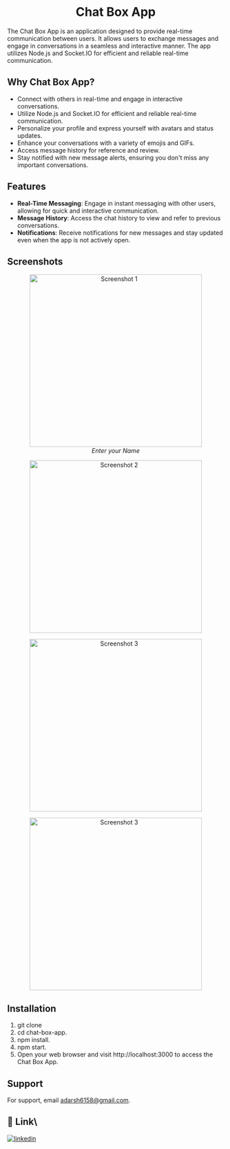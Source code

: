<h1 align="center">Chat Box App</h1> 

<p align="center">
 
The Chat Box App is an application designed to provide real-time communication between users. It allows users to exchange messages and engage in conversations in a seamless and interactive manner. The app utilizes Node.js and Socket.IO for efficient and reliable real-time communication.
</p>

## Why Chat Box App?

- Connect with others in real-time and engage in interactive conversations.
- Utilize Node.js and Socket.IO for efficient and reliable real-time communication.
- Personalize your profile and express yourself with avatars and status updates.
- Enhance your conversations with a variety of emojis and GIFs.
- Access message history for reference and review.
- Stay notified with new message alerts, ensuring you don't miss any important conversations.
  
## Features
- **Real-Time Messaging**: Engage in instant messaging with other users, allowing for quick and interactive communication.
- **Message History**: Access the chat history to view and refer to previous conversations.
- **Notifications**: Receive notifications for new messages and stay updated even when the app is not actively open.

## Screenshots
<p align="center">
  <img src="https://github.com/Adarsh6158/Chat-App/assets/119891550/ea7fa7f0-1d40-4049-91d4-913386211f47"  alt="Screenshot 1" width="400">
  <br>
  <em>Enter your Name</em>
</p>
<p align="center">
  <img src="https://github.com/Adarsh6158/Chat-App/assets/119891550/b3881d44-6e26-4863-9178-91587e5d7846" alt="Screenshot 2" width="400">
  <br>
 
</p>
<p align="center">
  <img src="https://github.com/Adarsh6158/Chat-App/assets/119891550/e2cfce31-8958-48c5-a6a0-91cdf243ab5f"alt="Screenshot 3" width="400">
<br>
</p>
<p align="center">
  <img src="https://github.com/Adarsh6158/Chat-App/assets/119891550/07fd9ec1-0673-4531-b786-8266f4b8bb04"alt="Screenshot 3" width="400">
</p>



## Installation

1. git clone <repository-url>
2. cd chat-box-app.
3. npm install.
4. npm start.
5. Open your web browser and visit http://localhost:3000 to access the Chat Box App.

## Support

For support, email adarsh6158@gmail.com.

## 🔗 Link\


[![linkedin](https://img.shields.io/badge/linkedin-0A66C2?style=for-the-badge&logo=linkedin&logoColor=white)](https://www.linkedin.com/in/adarsh-35a9931ba/)

